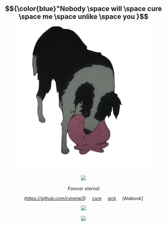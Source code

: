<div align="center">

## $${\color{blue}"Nobody \space will \space cure \space me \space unlike \space you }$$

<img src="https://github.com/SodanGum/SodanGum/blob/a3a46a765d4581d44f25133f414297b380717275/tumblr_30d30ff084aaaf188c63c8c6a6453acb_ef62360c_500-removebg-preview.png" />
</p>

<img src="https://github.com/user-attachments/assets/7bb671aa-b25f-48fa-8801-4189b79e2076" />
</p>

*Forever eternal*

(https://github.com/cvremp3) &nbsp;&nbsp;&nbsp; [cure](https://github.com/LovesickObsession) &nbsp;&nbsp;&nbsp; [sick](https://forevermortal.atabook.org/) &nbsp;&nbsp;&nbsp; [Atabook]

<img src="https://github.com/user-attachments/assets/7bb671aa-b25f-48fa-8801-4189b79e2076" />
</p>

![](https://komarev.com/ghpvc/?username=SodanGum&label=Pi!&color=F0A8C0&style=for-the-badge) 
